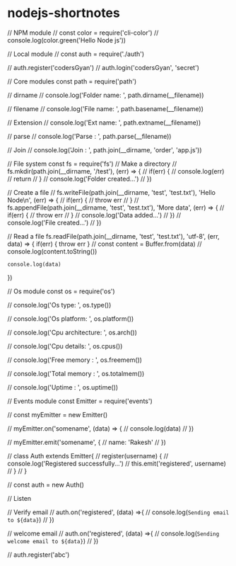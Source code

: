 # nodejs-shortnotes

  
// NPM module 
// const color = require('cli-color')
// console.log(color.green('Hello Node js'))

// Local module
// const auth = require('./auth')

// auth.register('codersGyan')
// auth.login('codersGyan', 'secret')

// Core modules
const path = require('path')


// dirname 
// console.log('Folder name: ', path.dirname(__filename))

// filename
// console.log('File name: ', path.basename(__filename))

// Extension
// console.log('Ext name: ', path.extname(__filename))

// parse 
// console.log('Parse : ', path.parse(__filename))

// Join 
// console.log('Join : ', path.join(__dirname, 'order', 'app.js'))

// File system 
const fs = require('fs')
// Make a directory 
// fs.mkdir(path.join(__dirname, '/test'), (err) => {
//     if(err) {
//         console.log(err)
//         return
//     }
//     console.log('Folder created...')
// })

// Create a file
// fs.writeFile(path.join(__dirname, 'test', 'test.txt'), 'Hello Node\n', (err) => {
//     if(err) {
//         throw err
//     }
//     fs.appendFile(path.join(__dirname, 'test', 'test.txt'), 'More data', (err) => {
//         if(err) {
//             throw err
//         } 
//         console.log('Data added...') 
//     })
//     console.log('File created...')
// })

// Read a file 
fs.readFile(path.join(__dirname, 'test', 'test.txt'), 'utf-8', (err, data) => {
    if(err) {
        throw err
    }
    //  const content = Buffer.from(data)
    // console.log(content.toString())

    console.log(data)
})



















// Os module 
const os = require('os')

// console.log('Os type: ', os.type())

// console.log('Os platform: ', os.platform()) 

// console.log('Cpu architecture: ', os.arch())

// console.log('Cpu details: ', os.cpus())

// console.log('Free memory : ', os.freemem())

// console.log('Total memory : ', os.totalmem())

// console.log('Uptime : ', os.uptime())


// Events module 
const Emitter = require('events')

// const myEmitter = new Emitter()

// myEmitter.on('somename', (data) => {
//     console.log(data)
// })

// myEmitter.emit('somename', {
//     name: 'Rakesh'
// })

// class Auth extends Emitter{
//     register(username) {
//         console.log('Registered successfully...')
//         this.emit('registered', username)
//     }
// }

// const auth = new Auth()

// Listen

// Verify email
// auth.on('registered', (data) =>{
//     console.log(`Sending email to ${data}`)
// })

// welcome email 
// auth.on('registered', (data) =>{
//     console.log(`Sending welcome email to ${data}`)
// })


// auth.register('abc')
